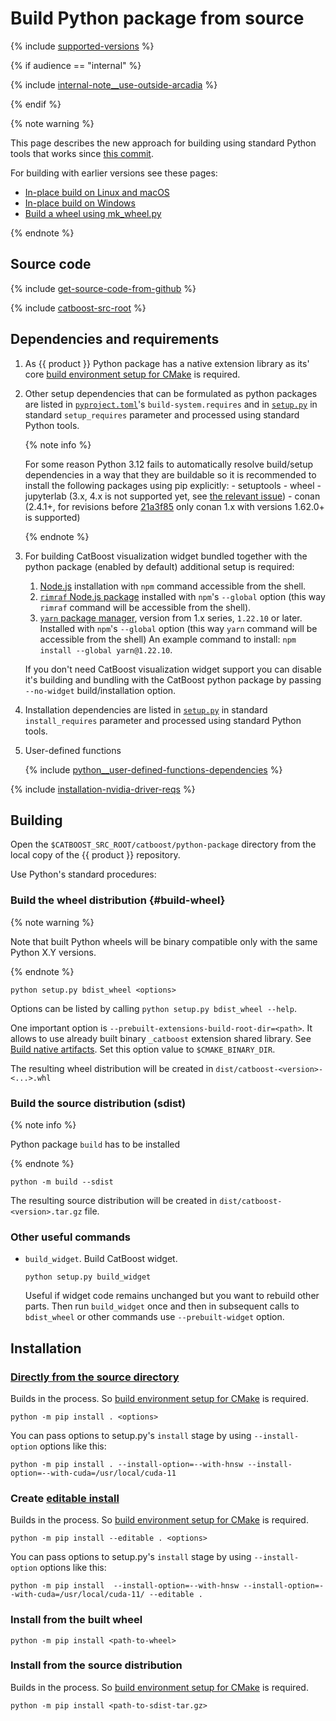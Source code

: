 # Build Python package from source

{% include [supported-versions](../_includes/work_src/reusage-installation/python__supported-versions.md) %}

{% if audience == "internal" %}

{% include [internal-note__use-outside-arcadia](../yandex_specific/_includes/note__use-outside-arcadia.md) %}

{% endif %}

{% note warning %}

This page describes the new approach for building using standard Python tools that works since [this commit](https://github.com/catboost/catboost/commit/f37d091421089231ed3c74a0431fff1c3544d606).

For building with earlier versions see these pages:

- [In-place build on Linux and macOS](python-installation-method-build-from-source-linux-macos-using-ya-make.md)
- [In-place build on Windows](python-installation-method-build-from-source-windows-using-ya-make.md)
- [Build a wheel using mk_wheel.py](python-installation-method-build-a-wheel-package.md#mk-wheel)

{% endnote %}

## Source code

{% include [get-source-code-from-github](../_includes/work_src/reusage-installation/get-source-code-from-github.md) %}

{% include [catboost-src-root](../_includes/work_src/reusage-installation/catboost-src-root.md) %}

## Dependencies and requirements

1. As {{ product }} Python package has a native extension library as its' core [build environment setup for CMake](build-environment-setup-for-cmake.md) is required.

1. Other setup dependencies that can be formulated as python packages are listed in [`pyproject.toml`](https://github.com/catboost/catboost/blob/master/catboost/python-package/pyproject.toml)'s `build-system.requires` and in [`setup.py`](https://github.com/catboost/catboost/blob/master/catboost/python-package/setup.py) in standard `setup_requires` parameter and processed using standard Python tools.

    {% note info %}

      For some reason Python 3.12 fails to automatically resolve build/setup dependencies in a way that they are buildable so it is recommended to install the following packages using pip explicitly:
        - setuptools
        -  wheel
        - jupyterlab (3.x, 4.x is not supported yet, see [the relevant issue](https://github.com/catboost/catboost/issues/2533))
        - conan (2.4.1+, for revisions before [21a3f85](https://github.com/catboost/catboost/commit/21a3f856c118b8c2514f0307ca7b013d6329015e) only conan 1.x with versions 1.62.0+ is supported)

    {% endnote %}

1. For building CatBoost visualization widget bundled together with the python package (enabled by default) additional setup is required:
    1. [Node.js](https://nodejs.org/) installation with `npm` command accessible from the shell.
    1. [`rimraf` Node.js package](https://www.npmjs.com/package/rimraf) installed with `npm`'s `--global` option (this way `rimraf` command will be accessible from the shell).
    1. [`yarn` package manager](https://yarnpkg.com/), version from 1.x series, `1.22.10` or later. Installed with `npm`'s `--global` option (this way `yarn` command will be accessible from the shell)
  An example command to install: `npm install --global yarn@1.22.10`.

    If you don't need CatBoost visualization widget support you can disable it's building and bundling with the CatBoost python package by passing `--no-widget` build/installation option.

1. Installation dependencies are listed in [`setup.py`](https://github.com/catboost/catboost/blob/master/catboost/python-package/setup.py) in standard `install_requires` parameter and processed using standard Python tools.

1. User-defined functions

    {% include [python__user-defined-functions-dependencies](../_includes/work_src/reusage-installation/python__user-defined-functions-dependencies.md) %}

{% include [installation-nvidia-driver-reqs](../_includes/work_src/reusage-code-examples/nvidia-driver-reqs.md) %}

## Building

Open the `$CATBOOST_SRC_ROOT/catboost/python-package` directory from the local copy of the {{ product }} repository.

Use Python's standard procedures:

### Build the wheel distribution {#build-wheel}

{% note warning %}

Note that built Python wheels will be binary compatible only with the same Python X.Y versions.

{% endnote %}

```
python setup.py bdist_wheel <options>
```

Options can be listed by calling `python setup.py bdist_wheel --help`.

One important option is `--prebuilt-extensions-build-root-dir=<path>`. It allows to use already built binary `_catboost` extension shared library. See [Build native artifacts](build-native-artifacts.md). Set this option value to `$CMAKE_BINARY_DIR`.

The resulting wheel distribution will be created in `dist/catboost-<version>-<...>.whl`

### Build the source distribution (sdist)

{% note info %}

Python package `build` has to be installed

{% endnote %}

```
python -m build --sdist
```

The resulting source distribution will be created in `dist/catboost-<version>.tar.gz` file.

### Other useful commands

- `build_widget`. Build CatBoost widget.

  ```
  python setup.py build_widget
  ```
  Useful if widget code remains unchanged but you want to rebuild other parts. Then run `build_widget` once and then in subsequent calls to `bdist_wheel` or other commands use `--prebuilt-widget` option.

## Installation

### [Directly from the source directory](https://pip.pypa.io/en/stable/topics/local-project-installs/#regular-installs)

Builds in the process. So [build environment setup for CMake](build-environment-setup-for-cmake.md) is required.

```
python -m pip install . <options>
```

You can pass options to setup.py's `install` stage by using `--install-option` options like this:

```
python -m pip install . --install-option=--with-hnsw --install-option=--with-cuda=/usr/local/cuda-11
```

### Create [editable install](https://pip.pypa.io/en/stable/topics/local-project-installs/#editable-installs)

Builds in the process. So [build environment setup for CMake](build-environment-setup-for-cmake.md) is required.

```
python -m pip install --editable . <options>
```

You can pass options to setup.py's `install` stage by using `--install-option` options like this:

```
python -m pip install  --install-option=--with-hnsw --install-option=--with-cuda=/usr/local/cuda-11/ --editable .
```

### Install from the built wheel

```
python -m pip install <path-to-wheel>
```

### Install from the source distribution

Builds in the process. So [build environment setup for CMake](build-environment-setup-for-cmake.md) is required.

```
python -m pip install <path-to-sdist-tar.gz>
```
